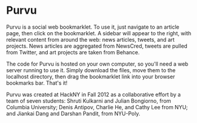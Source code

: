 # Purvu

Purvu is a social web bookmarklet. To use it, just navigate to an article page, then click on the bookmarklet. A sidebar will appear to the right, with relevant content from around the web: news articles, tweets, and art projects. News articles are aggregated from NewsCred, tweets are pulled from Twitter, and art projects are taken from Behance.

The code for Purvu is hosted on your own computer, so you'll need a web server running to use it. Simply download the files, move them to the localhost directory, then drag the bookmarklet link into your browser bookmarks bar. That's it!

Purvu was created at HackNY in Fall 2012 as a collaborative effort by a team of seven students: Shruti Kulkarni and Julian Bongiorno, from Columbia University; Denis Antipov, Charlie He, and Cathy Lee from NYU; and Jiankai Dang and Darshan Pandit, from NYU-Poly.